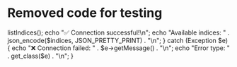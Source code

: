 # Removed code for testing

<?php

require_once 'vendor/autoload.php';

use Algolia\AlgoliaSearch\Api\SearchClient;



$appId = 'BNKPDB6GZ6';
$apiKey = 'df6d9c19e8fac19115c013b66e59b34a';

try {
    $client = SearchClient::create($appId, $apiKey);
    $indices = $client->listIndices();
    echo "✅ Connection successful!\n";
    echo "Available indices: " . json_encode($indices, JSON_PRETTY_PRINT) . "\n";
} catch (Exception $e) {
    echo "❌ Connection failed: " . $e->getMessage() . "\n";
    echo "Error type: " . get_class($e) . "\n";
}
